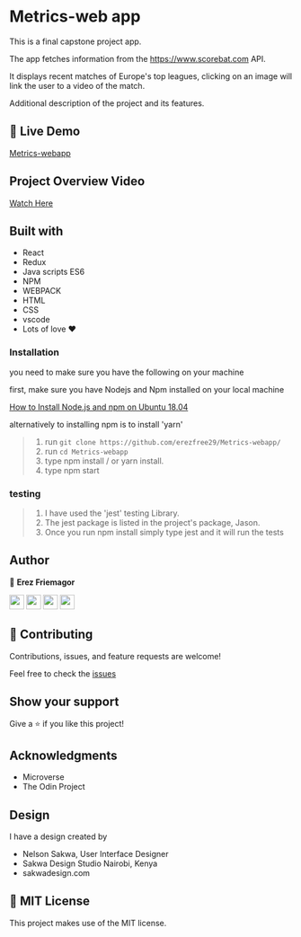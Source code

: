 # Metrics-web app

This is a final capstone project app.

The app fetches information from the https://www.scorebat.com API.

It displays recent matches of Europe's top leagues, clicking on an image will link the user to a video of the match.


Additional description of the project and its features.

## 🔴  Live Demo

[Metrics-webapp](https://wizardly-kilby-57b112.netlify.app/)

## Project Overview Video

[Watch Here](https://www.loom.com/share/83001f604bd04a51a28fd19b935d4727)


## Built with

-   React
-   Redux
-   Java scripts ES6
-   NPM
-   WEBPACK
-   HTML
-   CSS
-   vscode
-   Lots of love :heart:

### Installation

you need to make sure you have the following on your machine

first, make sure you have Nodejs and Npm installed on your local machine 

[How to Install Node.js and npm on Ubuntu 18.04](https://linuxize.com/post/how-to-install-node-js-on-ubuntu-18.04/)

alternatively to installing npm is to install 'yarn' 

> 1. run `git clone https://github.com/erezfree29/Metrics-webapp/`
> 2. run `cd Metrics-webapp`
> 3. type npm install / or yarn install.
> 4. type npm start 


### testing

> 1. I have used the 'jest' testing Library.
> 2. The jest package is listed in the project's package, Jason.
> 3. Once you run npm install simply type jest and it will run the tests 

## Author

👤 **Erez Friemagor**

[<code><img height="26" src="https://cdn.iconscout.com/icon/free/png-256/github-153-675523.png"></code>](https://github.com/erezfree29)
[<code><img height="26" src="https://upload.wikimedia.org/wikipedia/sco/thumb/9/9f/Twitter_bird_logo_2012.svg/1200px-Twitter_bird_logo_2012.svg.png"></code>](https://twitter.com/friemagor?lang=en)
[<code><img height="26" src="https://upload.wikimedia.org/wikipedia/commons/thumb/c/c9/Linkedin.svg/1200px-Linkedin.svg.png"></code>](https://www.linkedin.com/in/erez-friemagor/?originalSubdomain=uk)
<a href="mailto:erezfree29@gmail.com?subject=Hey Erez!"><img height="26" src="https://cdn.worldvectorlogo.com/logos/official-gmail-icon-2020-.svg"></a>

## 🤝 Contributing

Contributions, issues, and feature requests are welcome!

Feel free to check the [issues](https://github.com/erezfree29/Metrics-webapp/issues)

## Show your support

Give a ⭐️ if you like this project!

## Acknowledgments

-   Microverse
-   The Odin Project

## Design

I have a design created by 
- Nelson Sakwa, User Interface Designer
- Sakwa Design Studio Nairobi, Kenya 
- sakwadesign.com

## 📝 MIT License

This project makes use of the MIT license.


